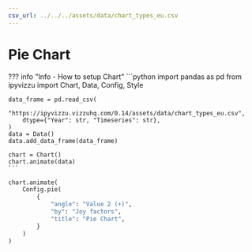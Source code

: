 ```yaml
---
csv_url: ../../../assets/data/chart_types_eu.csv
---
```


# Pie Chart

<div id="example_01"></div>

??? info "Info - How to setup Chart"
    ```python
    import pandas as pd
    from ipyvizzu import Chart, Data, Config, Style

    data_frame = pd.read_csv(
        "https://ipyvizzu.vizzuhq.com/0.14/assets/data/chart_types_eu.csv",
        dtype={"Year": str, "Timeseries": str},
    )
    data = Data()
    data.add_data_frame(data_frame)

    chart = Chart()
    chart.animate(data)
    ```

```python
chart.animate(
    Config.pie(
        {
            "angle": "Value 2 (+)",
            "by": "Joy factors",
            "title": "Pie Chart",
        }
    )
)
```

<script src="./40_P_R_pie.js"></script>
